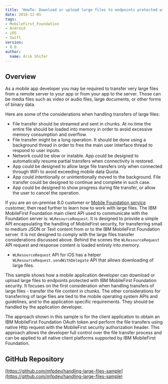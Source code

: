 ```yaml
---
title: 'HowTo: Download or upload large files to endpoints protected with IBM MobileFirst Foundation security'
date: 2016-12-05
tags:
- MobileFirst_Foundation
- Android
- iOS
- Swift
version:
- 8.0
author:
  name: Arik Shifer
---
```

## Overview
As a mobile app developer you may be required to transfer very large files from a remote server to your app or from your app to the server.
Those can be media files such as video or audio files, large documents, or other forms of binary data.

Here are some of the considerations when handling transfers of large files:
* File transfer should be streamed and sent in chunks. At no time the entire file should be loaded into memory in order to avoid excessive memory consumption and overflow.
* File transfer might be a long operation. It should be done using a background thread in order to free the main user interface thread to respond to user inputs.
* Network could be slow or instable. App could be designed to automatically resume partial transfers when connectivity is restored.
* App could be designed to allow large file transfers only when connected through WiFi to avoid exceeding mobile data Quota.
* App could intentionally or unintentionally moved to the background. File transfer could be designed to continue and complete in such case.
* App could be designed to show progress during file transfer, or allow the user to cancel the operation.

If you are an on-premise 8.0 customer or [Mobile Foundation service](https://console.bluemix.net/catalog/services/mobile-foundation) customer, then read further to learn how to work with large files.
The IBM MobileFirst Foundation main client API used to communicate with the Foundation server is: `WLResourceRequest`.
It is designed to provide a simple API encapsulating the handling of MobileFirst security, for transferring small to medium JSON or Text content from or to the IBM MobileFirst Foundation server. It is not designed to comply with the large files transfer considerations discussed above. Behind the scenes the `WLResourceRequest` API request and response content is loaded entirely into memory.  

* `WLResourceRequest` API for iOS has a helper `WLResourceRequest.sendWithDelegate` API that allows downloading of large files.

This sample shows how a mobile application developer can download or upload large files to endpoints protected with IBM MobileFirst Foundation security. It focuses on the first consideration when handling transfers of large files - transfer the file content in chunks.
The other considerations for transferring of large files are tied to the mobile operating system APIs and guidelines, and to the application specific requirements. They should be handled by the application developer.

The approach shown in this sample is for the client application to obtain an IBM MobileFirst Foundation OAuth token and perform the file transfers using native Http request with the MobileFirst  security authorization header. This approach allows the developer full control over the file transfer process and can be applied to all native client platforms supported by IBM MobileFirst Foundation.

## GitHub Repository
[https://github.com/mfpdev/handling-large-files-sample](https://github.com/mfpdev/handling-large-files-sample)
